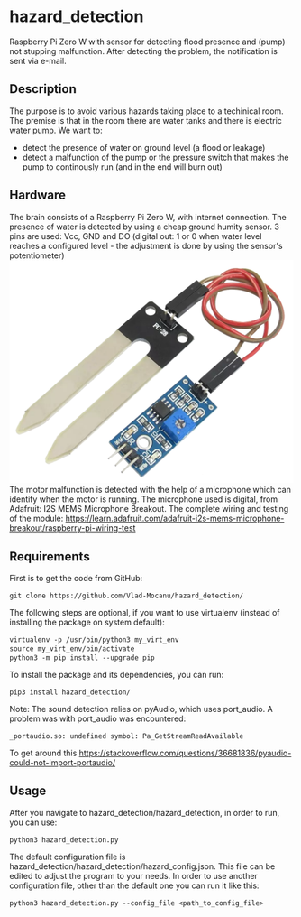 # hazard_detection
Raspberry Pi Zero W with sensor for detecting flood presence and (pump) not stupping malfunction. After detecting the problem, the notification is sent via e-mail.

## Description

The purpose is to avoid various hazards taking place to a techinical room. The premise is that in the room there are water tanks and there is electric water pump. We want to:
- detect the presence of water on ground level (a flood or leakage)
- detect a malfunction of the pump or the pressure switch that makes the pump to continously run (and in the end will burn out)

## Hardware

The brain consists of a Raspberry Pi Zero W, with internet connection.
The presence of water is detected by using a cheap ground humity sensor. 3 pins are used: Vcc, GND and DO (digital out: 1 or 0 when water level reaches a configured level - the adjustment is done by using the sensor's potentiometer)
<img src="ground_humidity_sensor.webp">
The motor malfunction is detected with the help of a microphone which can identify when the motor is running. The microphone used is digital, from Adafruit: I2S MEMS Microphone Breakout. The complete wiring and testing of the module: https://learn.adafruit.com/adafruit-i2s-mems-microphone-breakout/raspberry-pi-wiring-test

## Requirements

First is to get the code from GitHub:
```
git clone https://github.com/Vlad-Mocanu/hazard_detection/
```
The following steps are optional, if you want to use virtualenv (instead of installing the package on system default):
```
virtualenv -p /usr/bin/python3 my_virt_env
source my_virt_env/bin/activate
python3 -m pip install --upgrade pip
```

To install the package and its dependencies, you can run:
```
pip3 install hazard_detection/
```

Note: The sound detection relies on pyAudio, which uses port_audio. A problem was with port_audio was encountered:
```
_portaudio.so: undefined symbol: Pa_GetStreamReadAvailable
```
To get around this https://stackoverflow.com/questions/36681836/pyaudio-could-not-import-portaudio/

## Usage

After you navigate to hazard_detection/hazard_detection, in order to run, you can use:
```
python3 hazard_detection.py
```

The default configuration file is hazard_detection/hazard_detection/hazard_config.json. This file can be edited to adjust the program to your needs. In order to use another configuration file, other than the default one you can run it like this:
```
python3 hazard_detection.py --config_file <path_to_config_file>
